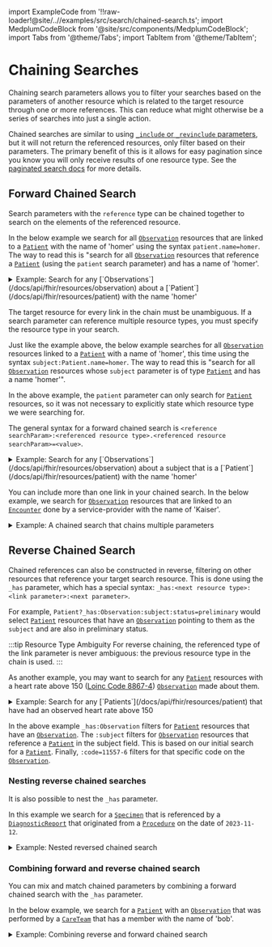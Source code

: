 import ExampleCode from '!!raw-loader!@site/..//examples/src/search/chained-search.ts';
import MedplumCodeBlock from '@site/src/components/MedplumCodeBlock';
import Tabs from '@theme/Tabs';
import TabItem from '@theme/TabItem';

# Chaining Searches

Chaining search parameters allows you to filter your searches based on the parameters of another resource which is related to the target resource through one or more references. This can reduce what might otherwise be a series of searches into just a single action.

Chained searches are similar to using [`_include` or `_revinclude` parameters](/docs/search/includes), but it will not return the referenced resources, only filter based on their parameters. The primary benefit of this is it allows for easy pagination since you know you will only receive results of one resource type. See the [paginated search docs](/docs/search/paginated-search) for more details.

## Forward Chained Search

Search parameters with the `reference` type can be chained together to search on the elements of the referenced resource.

In the below example we search for all [`Observation`](/docs/api/fhir/resources/observation) resources that are linked to a [`Patient`](/docs/api/fhir/resources/patient) with the name of 'homer' using the syntax `patient.name=homer`. The way to read this is "search for all [`Observation`](/docs/api/fhir/resources/observation) resources that reference a [`Patient`](/docs/api/fhir/resources/patient) (using the `patient` search parameter) and has a name of 'homer'.

<details>
  <summary>Example: Search for any [`Observations`](/docs/api/fhir/resources/observation) about a [`Patient`](/docs/api/fhir/resources/patient) with the name 'homer'</summary>
  <Tabs groupId="language">
    <TabItem value="ts" label="Typescript">
      <MedplumCodeBlock language="ts" selectBlocks="simpleChainedSearchTs">
        {ExampleCode}
      </MedplumCodeBlock>
    </TabItem>
    <TabItem value="cli" label="CLI">
      <MedplumCodeBlock language="bash" selectBlocks="simpleChainedSearchCli">
        {ExampleCode}
      </MedplumCodeBlock>
    </TabItem>
    <TabItem value="curl" label="cURL">
      <MedplumCodeBlock language="bash" selectBlocks="simpleChainedSearchCurl">
        {ExampleCode}
      </MedplumCodeBlock>
    </TabItem>
  </Tabs>
</details>

The target resource for every link in the chain must be unambiguous. If a search parameter can reference multiple resource types, you must specify the resource type in your search.

Just like the example above, the below example searches for all [`Observation`](/docs/api/fhir/resources/observation) resources linked to a [`Patient`](/docs/api/fhir/resources/patient) with a name of 'homer', this time using the syntax `subject:Patient.name=homer`. The way to read this is "search for all [`Observation`](/docs/api/fhir/resources/observation) resources whose `subject` parameter is of type [`Patient`](/docs/api/fhir/resources/patient) and has a name 'homer'".

In the above example, the `patient` parameter can only search for [`Patient`](/docs/api/fhir/resources/patient) resources, so it was not necessary to explicitly state which resource type we were searching for.

The general syntax for a forward chained search is `<reference searchParam>:<referenced resource type>.<referenced resource searchParam>=<value>`.

<details>
  <summary>Example: Search for any [`Observations`](/docs/api/fhir/resources/observation) about a subject that is a [`Patient`](/docs/api/fhir/resources/patient) with the name 'homer'</summary>
  <Tabs groupId="language">
    <TabItem value="ts" label="Typescript">
      <MedplumCodeBlock language="ts" selectBlocks="chainedSearchTs">
        {ExampleCode}
      </MedplumCodeBlock>
    </TabItem>
    <TabItem value="cli" label="CLI">
      <MedplumCodeBlock language="bash" selectBlocks="chainedSearchCli">
        {ExampleCode}
      </MedplumCodeBlock>
    </TabItem>
    <TabItem value="curl" label="cURL">
      <MedplumCodeBlock language="bash" selectBlocks="chainedSearchCurl">
        {ExampleCode}
      </MedplumCodeBlock>
    </TabItem>
  </Tabs>
</details>

You can include more than one link in your chained search. In the below example, we search for [`Observation`](/docs/api/fhir/resources/observation) resources that are linked to an [`Encounter`](/docs/api/fhir/resources/encounter) done by a service-provider with the name of 'Kaiser'.

<details>
  <summary>Example: A chained search that chains multiple parameters</summary>
  <Tabs groupId="language">
    <TabItem value="ts" label="Typescript">
      <MedplumCodeBlock language="ts" selectBlocks="multipleChainsTs">
        {ExampleCode}
      </MedplumCodeBlock>
    </TabItem>
    <TabItem value="cli" label="CLI">
      <MedplumCodeBlock language="bash" selectBlocks="multipleChainsCli">
        {ExampleCode}
      </MedplumCodeBlock>
    </TabItem>
    <TabItem value="curl" label="cURL">
      <MedplumCodeBlock language="bash" selectBlocks="multipleChainsCurl">
        {ExampleCode}
      </MedplumCodeBlock>
    </TabItem>
  </Tabs>
</details>

## Reverse Chained Search

Chained references can also be constructed in reverse, filtering on other resources that reference your target search resource. This is done using the `_has` parameter, which has a special syntax: `_has:<next resource type>:<link parameter>:<next parameter>`.

For example, `Patient?_has:Observation:subject:status=preliminary` would select [`Patient`](/docs/api/fhir/resources/patient) resources that have an [`Observation`](/docs/api/fhir/resources/observation) pointing to them as the `subject` and are also in preliminary status.

:::tip Resource Type Ambiguity
For reverse chaining, the referenced type of the link parameter is never ambiguous: the previous resource type in the chain is used.
:::

As another example, you may want to search for any [`Patient`](/docs/api/fhir/resources/patient) resources with a heart rate above 150 ([Loinc Code 8867-4](https://loinc.org/8867-4)) [`Observation`](/docs/api/fhir/resources/observation) made about them.

<details>
  <summary>Example: Search for any [`Patients`](/docs/api/fhir/resources/patient) that have had an observed heart rate above 150</summary>
  <Tabs groupId="language">
    <TabItem value="ts" label="Typescript">
      <MedplumCodeBlock language="ts" selectBlocks="reverseChainedSearchTs">
        {ExampleCode}
      </MedplumCodeBlock>
    </TabItem>
    <TabItem value="cli" label="CLI">
      <MedplumCodeBlock language="bash" selectBlocks="reverseChainedSearchCli">
        {ExampleCode}
      </MedplumCodeBlock>
    </TabItem>
    <TabItem value="curl" label="cURL">
      <MedplumCodeBlock language="bash" selectBlocks="reverseChainedSearchCurl">
        {ExampleCode}
      </MedplumCodeBlock>
    </TabItem>
  </Tabs>
</details>

In the above example `_has:Observation` filters for [`Patient`](/docs/api/fhir/resources/patient) resources that have an [`Observation`](/docs/api/fhir/resources/observation). The `:subject` filters for [`Observation`](/docs/api/fhir/resources/observation) resources that reference a [`Patient`](/docs/api/fhir/resources/patient) in the subject field. This is based on our initial search for a [`Patient`](/docs/api/fhir/resources/patient). Finally, `:code=11557-6` filters for that specific code on the [`Observation`](/docs/api/fhir/resources/observation).

### Nesting reverse chained searches

It is also possible to nest the `_has` parameter.

In this example we search for a [`Specimen`](/docs/api/fhir/resources/specimen) that is referenced by a [`DiagnosticReport`](/docs/api/fhir/resources/diagnosticreport) that originated from a [`Procedure`](/docs/api/fhir/resources/procedure) on the date of `2023-11-12`.

<details>
  <summary>Example: Nested reversed chained search</summary>
  <Tabs groupId="language">
    <TabItem value="ts" label="Typescript">
      <MedplumCodeBlock language="ts" selectBlocks="nestedReverseChainTs">
        {ExampleCode}
      </MedplumCodeBlock>
    </TabItem>
    <TabItem value="cli" label="CLI">
      <MedplumCodeBlock language="bash" selectBlocks="nestedReverseChainCli">
        {ExampleCode}
      </MedplumCodeBlock>
    </TabItem>
    <TabItem value="curl" label="cURL">
      <MedplumCodeBlock language="bash" selectBlocks="nestedReverseChainCurl">
        {ExampleCode}
      </MedplumCodeBlock>
    </TabItem>
  </Tabs>
</details>

### Combining forward and reverse chained search

You can mix and match chained parameters by combining a forward chained search with the `_has` parameter.

In the below example, we search for a [`Patient`](/docs/api/fhir/resources/patient) with an [`Observation`](/docs/api/fhir/resources/observation) that was performed by a [`CareTeam`](/docs/api/fhir/resources/careteam) that has a member with the name of 'bob'.

<details>
  <summary>Example: Combining reverse and forward chained search</summary>
  <Tabs groupId="language">
    <TabItem value="ts" label="Typescript">
      <MedplumCodeBlock language="ts" selectBlocks="combinedChainTs">
        {ExampleCode}
      </MedplumCodeBlock>
    </TabItem>
    <TabItem value="cli" label="CLI">
      <MedplumCodeBlock language="bash" selectBlocks="combinedChainCli">
        {ExampleCode}
      </MedplumCodeBlock>
    </TabItem>
    <TabItem value="curl" label="cURL">
      <MedplumCodeBlock language="bash" selectBlocks="combinedChainCurl">
        {ExampleCode}
      </MedplumCodeBlock>
    </TabItem>
  </Tabs>
</details>
